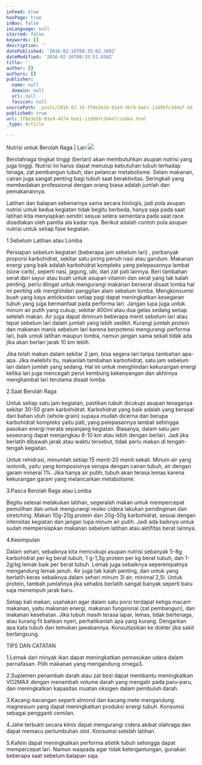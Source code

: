 ```yaml
---
inFeed: true
hasPage: true
inNav: false
inLanguage: null
starred: false
keywords: []
description: ''
datePublished: '2016-02-16T08:35:02.369Z'
dateModified: '2016-02-16T08:33:51.858Z'
title: ''
author: []
authors: []
publisher:
  name: null
  domain: null
  url: null
  favicon: null
sourcePath: _posts/2016-02-16-3f8e3e5b-01e9-4b74-beb1-11d9bfc3d4e7.md
published: true
url: 3f8e3e5b-01e9-4b74-beb1-11d9bfc3d4e7/index.html
_type: Article

---
```

Nutrisi untuk Berolah Raga | Lari
![](https://the-grid-user-content.s3-us-west-2.amazonaws.com/85de2d1c-a462-4055-99ed-4dab772f215d.jpg)

Berolahraga tingkat tinggi (berlari) akan membutuhkan asupan nutrisi yang juga tinggi. Nutrisi ini harus dapat menutup kebutuhan tubuh terhadap tenaga, zat pembangun tubuh, dan pelancar metabolisme. Selain makanan, cairan juga sangat penting bagi tubuh saat beraktivitas. Seringkali yang membedakan professional dengan orang biasa adalah jumlah dan pemakanannya. 

Latihan dan balapan sebenarnya sama secara biologis, jadi pola asupan nutrisi untuk kedua kegiatan tidak begitu berbeda, hanya saja pada saat latihan kita menyiapkan sendiri sesuai selera sementara pada saat race disediakan oleh panitia ala kadar nya. Berikut adalah contoh pola asupan nutrisi untuk setiap fase kegiatan.

1.Sebelum Latihan atau Lomba

Persiapan sebelum kegiatan (beberapa jam sebelum lari) , perbanyak proporsi karbohidrat, sekitar satu piring penuh nasi atau gandum. Makanan energi yang baik adalah karbohidrat kompleks yang pelepasannya lambat (slow carb), seperti nasi, jagung, ubi, dan zat pati lainnya. Beri tambahan serat dari sayur atau buah untuk asupan vitamin dan serat yang tak kalah penting, perlu diingat untuk mengurangi makanan berserat disaat lomba hal ini penting utk menghindari panggilan alam sebelum lomba. Mengkonsumsi buah yang kaya antioksidan setiap pagi dapat meningkatkan kesegaran tubuh yang juga bermanfaat pada performa lari. Jangan lupa juga untuk minum air putih yang cukup, sekitar 400ml atau dua gelas sedang setiap setelah makan. Air juga dapat diminum beberapa menit sebelum lari atau tepat sebelum lari dalam jumlah yang lebih sedikit. Kurangi jumlah protein dan makanan manis sebelum lari karena berpotensi mengurangi performa lari, baik untuk latihan maupun lomba, namun jangan sama sekali tidak ada jika akan berlari jarak 10 km lebih.

Jika telah makan dalam sekitar 2 jam, bisa segera lari tanpa tambahan apa-apa. Jika melebihi itu, makanlah tambahan karbohidrat, satu jam sebelum lari dalam jumlah yang sedang. Hal ini untuk menghindari kekurangan energi ketika lari juga mencegah perut kembung kekenyangan dan akhirnya menghambat lari terutama disaat lomba.

2.Saat Berolah Raga    

Untuk setiap satu jam kegiatan, pastikan tubuh dicukupi asupan tenaganya sekitar 30-50 gram karbohidrat. Karbohidrat yang baik adalah yang berasal dari bahan utuh (whole grain) supaya mudah dicerna dan berupa karbohidrat kompleks yaitu pati, yang pelepasannya lambat sehingga pasokan energi merata sepanjang kegiatan. Biasanya, dalam satu jam seseorang dapat menjangkau 8-10 km atau lebih dengan berlari. Jadi jika berlatih dibawah jarak atau waktu tersebut, tidak perlu makan di tengah-tengah kegiatan.

Untuk rehidrasi, minumlah setiap 15 menit-20 menit sekali. Minum air yang isotonik, yaitu yang komposisinya serupa dengan cairan tubuh, air dengan garam mineral 1%. Jika hanya air putih, tubuh akan terasa lemas karena kekurangan garam yang melancarkan metabolisme.

3.Pasca Berolah Raga atau Lomba

Begitu selesai melakukan latihan, segeralah makan untuk mempercepat pemulihan dan untuk mengurangi resiko cidera lakukan pendinginan dan stretching. Makan 10g-20g protein dan 20g-50g karbohidrat, sesuai dengan intensitas kegiatan dan jangan lupa minum air putih. Jadi ada baiknya untuk sudah mempersiapkan makanan sebelum latihan atau aktifitas berat lainnya.

4.Kesimpulan

Dalam sehari, sebaiknya kita mencukupi asupan nutrisi sebanyak 5-8g karbohidrat per kg berat tubuh, 1 g-1,3g protein per kg berat tubuh, dan 1-2g/kg lemak baik per berat tubuh. Lemak juga sebaiknya seperempatnya mengandung lemak jenuh. Air juga tak kalah penting, dan untuk yang berlatih keras sebaiknya dalam sehari minum 3l air, minimal 2,5l. Untuk protein, tambah jumlahnya jika sehabis berlatih sangat banyak seperti baru saja menempuh jarak baru.

Setiap kali makan, usahakan agar dalam satu porsi terdapat ketiga macam makanan, yaitu makanan energi, makanan fungsional (zat pembangun), dan makanan kesehatan. Jika tubuh masih terasa lapar, lemas, tidak bertenaga, atau kurang fit bahkan nyeri, perhatikanlah apa yang kurang. Dengarkan apa kata tubuh dan temukan jawabannya. Konsultasikan ke dokter jika sakit berlangsung.

TIPS DAN CATATAN

1.Lemak dari minyak ikan dapat meningkatkan pemasukan udara dalam pernafasan. Pilih makanan yang mengandung omega3\.

2.Suplemen penambah darah atau zat besi dapat membantu meningkatkan VO2MAX dengan menambah volume darah yang mengalir pada paru-paru, dan meningkatkan kapasitas muatan oksigen dalam pembuluh darah.

3.Kacang-kacangan seperti almond dan kacang mete mengandung magnesium yang dapat meningkatkan produksi energi tubuh. Konsumsi sebagai pengganti cemilan.

4.Jahe terbukti secara klinis dapat mengurangi cidera akibat olahraga dan dapat memacu pertumbuhan otot. Konsumsi setelah latihan.

5.Kafein dapat meningkatkan performa atletik tubuh sehingga dapat mempercepat lari. Namun waspada agar tidak ketergantungan, gunakan beberapa saat sebelum balapan saja.